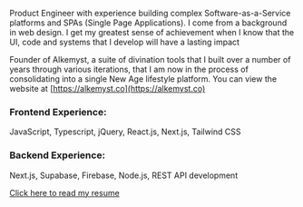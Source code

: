 Product Engineer with experience building complex Software-as-a-Service platforms and SPAs (Single Page Applications). I come from a background in web design. I get my greatest sense of achievement when I know that the UI, code and systems that I develop will have a lasting impact

Founder of Alkemyst, a suite of divination tools that I built over a number of years through various iterations, that I am now in the process of consolidating into a single New Age lifestyle platform. You can view the website at [https://alkemyst.co](https://alkemyst.co)

### Frontend Experience: 

JavaScript, Typescript, jQuery, React.js, Next.js, Tailwind CSS

### Backend Experience:

Next.js, Supabase, Firebase, Node.js, REST API development

[Click here to read my resume](https://archived.alkemyst.app/eric_suzuki_cv_2023.pdf)

<!--
**erikksuzuki/erikksuzuki** is a ✨ _special_ ✨ repository because its `README.md` (this file) appears on your GitHub profile.

Here are some ideas to get you started:

- 🔭 I’m currently working on ...
- 🌱 I’m currently learning ...
- 👯 I’m looking to collaborate on ...
- 🤔 I’m looking for help with ...
- 💬 Ask me about ...
- 📫 How to reach me: ...
- 😄 Pronouns: ...
- ⚡ Fun fact: ...
-->
